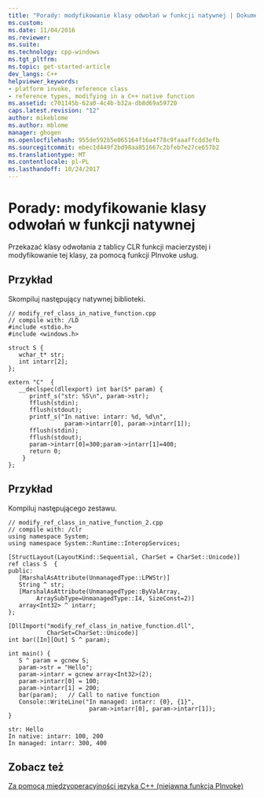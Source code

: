 ```yaml
---
title: "Porady: modyfikowanie klasy odwołań w funkcji natywnej | Dokumentacja firmy Microsoft"
ms.custom: 
ms.date: 11/04/2016
ms.reviewer: 
ms.suite: 
ms.technology: cpp-windows
ms.tgt_pltfrm: 
ms.topic: get-started-article
dev_langs: C++
helpviewer_keywords:
- platform invoke, reference class
- reference types, modifying in a C++ native function
ms.assetid: c701145b-62a0-4c4b-b32a-db8d69a59720
caps.latest.revision: "12"
author: mikeblome
ms.author: mblome
manager: ghogen
ms.openlocfilehash: 955de592b5e065164f16a4f78c9faaaffcdd3efb
ms.sourcegitcommit: ebec1d449f2bd98aa851667c2bfeb7e27ce657b2
ms.translationtype: MT
ms.contentlocale: pl-PL
ms.lasthandoff: 10/24/2017
---
```

# <a name="how-to-modify-reference-class-in-a-native-function"></a>Porady: modyfikowanie klasy odwołań w funkcji natywnej
Przekazać klasy odwołania z tablicy CLR funkcji macierzystej i modyfikowanie tej klasy, za pomocą funkcji PInvoke usług.  
  
## <a name="example"></a>Przykład  
 Skompiluj następujący natywnej biblioteki.  
  
```  
// modify_ref_class_in_native_function.cpp  
// compile with: /LD  
#include <stdio.h>  
#include <windows.h>  
  
struct S {  
   wchar_t* str;  
   int intarr[2];  
};  
  
extern "C"  {  
   __declspec(dllexport) int bar(S* param) {  
      printf_s("str: %S\n", param->str);  
      fflush(stdin);  
      fflush(stdout);  
      printf_s("In native: intarr: %d, %d\n",  
                param->intarr[0], param->intarr[1]);  
      fflush(stdin);  
      fflush(stdout);  
      param->intarr[0]=300;param->intarr[1]=400;  
      return 0;  
    }  
};  
```  
  
## <a name="example"></a>Przykład  
 Kompiluj następującego zestawu.  
  
```  
// modify_ref_class_in_native_function_2.cpp  
// compile with: /clr  
using namespace System;  
using namespace System::Runtime::InteropServices;  
  
[StructLayout(LayoutKind::Sequential, CharSet = CharSet::Unicode)]  
ref class S  {  
public:  
   [MarshalAsAttribute(UnmanagedType::LPWStr)]  
   String ^ str;  
   [MarshalAsAttribute(UnmanagedType::ByValArray,  
        ArraySubType=UnmanagedType::I4, SizeConst=2)]  
   array<Int32> ^ intarr;  
};  
  
[DllImport("modify_ref_class_in_native_function.dll",  
           CharSet=CharSet::Unicode)]  
int bar([In][Out] S ^ param);  
  
int main() {  
   S ^ param = gcnew S;  
   param->str = "Hello";  
   param->intarr = gcnew array<Int32>(2);  
   param->intarr[0] = 100;  
   param->intarr[1] = 200;  
   bar(param);   // Call to native function  
   Console::WriteLine("In managed: intarr: {0}, {1}",  
                       param->intarr[0], param->intarr[1]);  
}  
```  
  
```Output  
str: Hello  
In native: intarr: 100, 200  
In managed: intarr: 300, 400  
```  
  
## <a name="see-also"></a>Zobacz też  
 [Za pomocą międzyoperacyjności języka C++ (niejawna funkcja PInvoke)](../dotnet/using-cpp-interop-implicit-pinvoke.md)
